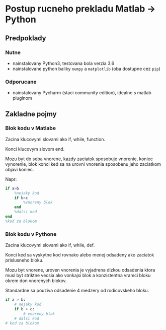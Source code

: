 # Postup rucneho prekladu Matlab -> Python

## Predpoklady

### Nutne

- nainstalovany Python3, testovana bola verzia 3.6
- nainstalovane python baliky `numpy` a `matplotlib` (oba dostupne cez `pip`)

### Odporucane

- nainstalovany Pycharm (staci community edition), idealne s matlab pluginom

## Zakladne pojmy

### Blok kodu v Matlabe

Zacina klucovymi slovami ako if, while, function.

Konci klucovym slovom end.

Mozu byt do seba vnorene, kazdy zaciatok sposobuje vnorenie, koniec vynorenie, blok konci ked sa na urovni vnorenia sposobenu jeho zaciatkom objavi koniec.

Napr:

```matlab
if a>b
    %nejaky kod
    if b>c
        %vnoreny blok
    end
    %dalsi kod
end
%kod za blokom
```

### Blok kodu v Pythone

Zacina klucovymi slovami ako if, while, def.

Konci ked sa vyskytne kod rovnako alebo menej odsadeny ako zaciatok prislusneho bloku.

Mozu byt vnorene, uroven vnorenia je vyjadrena dlzkou odsadenia ktora musi byt striktne vecsia ako vonkajsi blok a konzistentna vramci bloku okrem don vnorenych blokov.

Standardne sa pouziva odsadenie 4 medzery od rodicovskeho bloku.

```python
if a > b:
    # nejaky kod
    if b > c:
        # vnoreny blok
    # dalsi kod
# kod za blokom
```

